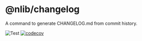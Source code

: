 # @nlib/changelog

A command to generate CHANGELOG.md from commit history.

![Test](https://github.com/nlibjs/changelog/workflows/Test/badge.svg)
[![codecov](https://codecov.io/gh/nlibjs/changelog/branch/master/graph/badge.svg)](https://codecov.io/gh/nlibjs/changelog)
